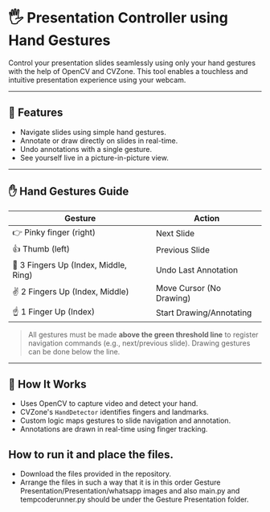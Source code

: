 # 🖐️ Presentation Controller using Hand Gestures

Control your presentation slides seamlessly using only your hand gestures with the help of OpenCV and CVZone. This tool enables a touchless and intuitive presentation experience using your webcam.

---

## 🎯 Features

- Navigate slides using simple hand gestures.
- Annotate or draw directly on slides in real-time.
- Undo annotations with a single gesture.
- See yourself live in a picture-in-picture view.

---

## ✋ Hand Gestures Guide

| Gesture                          | Action                    |
|----------------------------------|---------------------------|
| 👉 Pinky finger (right)          | Next Slide                |
| 👍 Thumb (left)                  | Previous Slide            |
| 🤟 3 Fingers Up (Index, Middle, Ring) | Undo Last Annotation     |
| ✌️ 2 Fingers Up (Index, Middle) | Move Cursor (No Drawing)  |
| ☝️ 1 Finger Up (Index)          | Start Drawing/Annotating  |

> All gestures must be made **above the green threshold line** to register navigation commands (e.g., next/previous slide). Drawing gestures can be done below the line.

---

## 🧠 How It Works

- Uses OpenCV to capture video and detect your hand.
- CVZone's `HandDetector` identifies fingers and landmarks.
- Custom logic maps gestures to slide navigation and annotation.
- Annotations are drawn in real-time using finger tracking.

## How to run it and place the files.

- Download the files provided in the repository.
- Arrange the files in such a way that it is in this order
Gesture Presentation/Presentation/whatsapp images
and also main.py and tempcoderunner.py should be under the Gesture Presentation folder.
